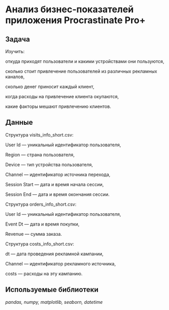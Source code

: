 # Анализ бизнес-показателей приложения Procrastinate Pro+

## Задача

Изучить:

откуда приходят пользователи и какими устройствами они пользуются,

сколько стоит привлечение пользователей из различных рекламных каналов,

сколько денег приносит каждый клиент,

когда расходы на привлечение клиента окупаются,

какие факторы мешают привлечению клиентов.

## Данные

Структура visits_info_short.csv:

User Id — уникальный идентификатор пользователя,

Region — страна пользователя,

Device — тип устройства пользователя,

Channel — идентификатор источника перехода,

Session Start — дата и время начала сессии,

Session End — дата и время окончания сессии.

Структура orders_info_short.csv:

User Id — уникальный идентификатор пользователя,

Event Dt — дата и время покупки,

Revenue — сумма заказа.

Структура costs_info_short.csv:

dt — дата проведения рекламной кампании,

Channel — идентификатор рекламного источника,

costs — расходы на эту кампанию.

## Используемые библиотеки

*pandas, numpy, matplotlib, seaborn, datetime*
